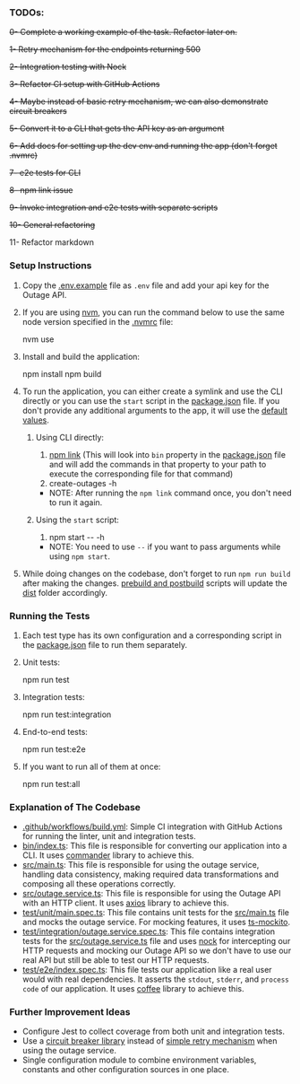### TODOs:

~~0- Complete a working example of the task. Refactor later on.~~

~~1- Retry mechanism for the endpoints returning 500~~

~~2- Integration testing with Nock~~

~~3- Refactor CI setup with GitHub Actions~~

~~4- Maybe instead of basic retry mechanism, we can also demonstrate circuit breakers~~

~~5- Convert it to a CLI that gets the API key as an argument~~

~~6- Add docs for setting up the dev env and running the app (don't forget .nvmrc)~~

~~7- e2e tests for CLI~~

~~8- npm link issue~~

~~9- Invoke integration and e2e tests with separate scripts~~

~~10- General refactoring~~

11- Refactor markdown

### Setup Instructions

1. Copy the [.env.example] file as `.env` file and add your api key for the Outage API.


2. If you are using [nvm], you can run the command below to use the same node version specified in the [.nvmrc] file:


    nvm use


3. Install and build the application:


    npm install
    npm build

4. To run the application, you can either create a symlink and use the CLI directly or you can use the `start` script in the [package.json] file. If you don't provide any additional arguments to the app, it will use the [default values](bin/index.ts?plain=1#L26).
    1. Using CLI directly:
        1. [npm link] (This will look into `bin` property in the [package.json] file and will add the commands in that property to your path to execute the corresponding file for that command)
        2. create-outages -h
        
        - NOTE: After running the `npm link` command once, you don't need to run it again.
    2. Using the `start` script: 
        1. npm start -- -h

        - NOTE: You need to use `--` if you want to pass arguments while using `npm start`.


5. While doing changes on the codebase, don't forget to run ```npm run build``` after making the changes. [prebuild and postbuild](https://docs.npmjs.com/cli/v8/using-npm/scripts#pre--post-scripts) scripts will update the [dist] folder accordingly. 


### Running the Tests

1. Each test type has its own configuration and a corresponding script in the [package.json] file to run them separately.


2. Unit tests:
    

    npm run test

3. Integration tests:


    npm run test:integration

4. End-to-end tests:


    npm run test:e2e

5. If you want to run all of them at once:


    npm run test:all



### Explanation of The Codebase

- [.github/workflows/build.yml]: Simple CI integration with GitHub Actions for running the linter, unit and integration tests.
- [bin/index.ts]: This file is responsible for converting our application into a CLI. It uses [commander] library to achieve this.
- [src/main.ts]: This file is responsible for using the outage service, handling data consistency, making required data transformations and composing all these operations correctly.
- [src/outage.service.ts]: This file is responsible for using the Outage API with an HTTP client. It uses [axios] library to achieve this.
- [test/unit/main.spec.ts]: This file contains unit tests for the [src/main.ts] file and mocks the outage service. For mocking features, it uses [ts-mockito].
- [test/integration/outage.service.spec.ts]: This file contains integration tests for the [src/outage.service.ts] file and uses [nock] for intercepting our HTTP requests and mocking our Outage API so we don't have to use our real API but still be able to test our HTTP requests.
- [test/e2e/index.spec.ts]: This file tests our application like a real user would with real dependencies. It asserts the `stdout`, `stderr`, and `process code` of our application. It uses [coffee] library to achieve this.


### Further Improvement Ideas

- Configure Jest to collect coverage from both unit and integration tests.
- Use a [circuit breaker library](https://github.com/nodeshift/opossum) instead of [simple retry mechanism](https://github.com/softonic/axios-retry) when using the outage service.
- Single configuration module to combine environment variables, constants and other configuration sources in one place.


[package.json]: package.json "package.json"
[.nvmrc]: .nvmrc ".nvmrc"
[.env.example]: .env.example ".env.example"
[nvm]: https://github.com/nvm-sh/nvm "nvm"
[npm link]: https://docs.npmjs.com/cli/v8/commands/npm-link#synopsis "npm link"
[commander]: https://github.com/tj/commander.js/ "commander"
[bin/index.ts]: bin/index.ts "bin/index.ts"
[.github/workflows/build.yml]: .github/workflows/build.yml ".github/workflows/build.yml"
[src/main.ts]: src/main.ts "src/main.ts"
[src/outage.service.ts]: src/outage.service.ts "src/outage.service.ts"
[axios]: https://github.com/axios/axios "axios"
[ts-mockito]: https://github.com/NagRock/ts-mockito "ts-mockito"
[test/unit/main.spec.ts]: test/unit/main.spec.ts "test/unit/main.spec.ts"
[test/integration/outage.service.spec.ts]: test/integration/outage.service.spec.ts "test/outage/integration/outage.service.spec.ts"
[nock]: https://github.com/nock/nock "nock"
[test/e2e/index.spec.ts]: test/e2e/index.spec.ts "test/e2e/index.spec.ts"
[coffee]: https://github.com/node-modules/coffee "coffee"
[dist]: dist "dist"
